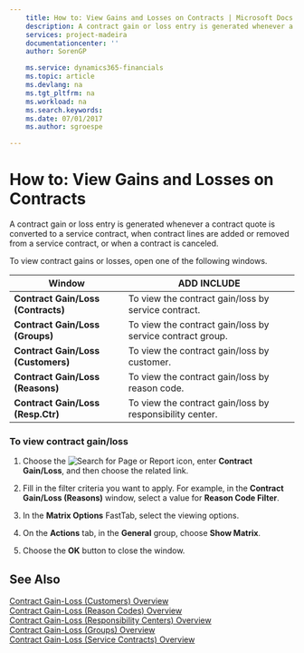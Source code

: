 ```yaml
---
    title: How to: View Gains and Losses on Contracts | Microsoft Docs
    description: A contract gain or loss entry is generated whenever a contract quote is converted to a service contract, when contract lines are added or removed from a service contract, or when a contract is canceled.
    services: project-madeira
    documentationcenter: ''
    author: SorenGP

    ms.service: dynamics365-financials
    ms.topic: article
    ms.devlang: na
    ms.tgt_pltfrm: na
    ms.workload: na
    ms.search.keywords:
    ms.date: 07/01/2017
    ms.author: sgroespe

---
```

# How to: View Gains and Losses on Contracts
A contract gain or loss entry is generated whenever a contract quote is converted to a service contract, when contract lines are added or removed from a service contract, or when a contract is canceled.  
  
 To view contract gains or losses, open one of the following windows.  
  
|**Window**|ADD INCLUDE<!--[!INCLUDE[bp_tabledescription](../../includes/bp_tabledescription_md.md)]-->|  
|----------------|---------------------------------------|  
|**Contract Gain/Loss (Contracts)**|To view the contract gain/loss by service contract.|  
|**Contract Gain/Loss (Groups)**|To view the contract gain/loss by service contract group.|  
|**Contract Gain/Loss (Customers)**|To view the contract gain/loss by customer.|  
|**Contract Gain/Loss (Reasons)**|To view the contract gain/loss by reason code.|  
|**Contract Gain/Loss (Resp.Ctr)**|To view the contract gain/loss by responsibility center.|  
  
### To view contract gain/loss  
  
1.  Choose the ![Search for Page or Report](media/ui-search/search_small.png "Search for Page or Report icon") icon, enter **Contract Gain/Loss**, and then choose the related link.  
  
2.  Fill in the filter criteria you want to apply. For example, in the **Contract Gain/Loss (Reasons)** window, select a value for **Reason Code Filter**.  
  
3.  In the **Matrix Options** FastTab, select the viewing options.  
  
4.  On the **Actions** tab, in the **General** group, choose **Show Matrix**.  
  
5.  Choose the **OK** button to close the window.  
  
## See Also  
 [Contract Gain-Loss (Customers) Overview](../contract-gain-loss-customers-overview.md)   
 [Contract Gain-Loss (Reason Codes) Overview](../contract-gain-loss-reason-codes-overview.md)   
 [Contract Gain-Loss (Responsibility Centers)  Overview](../contract-gain-loss-responsibility-centers-overview.md)   
 [Contract Gain-Loss (Groups) Overview](../contract-gain-loss-groups-overview.md)   
 [Contract Gain-Loss (Service Contracts) Overview](../contract-gain-loss-service-contracts-overview.md)